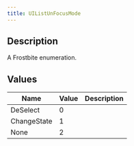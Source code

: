 ```yaml
---
title: UIListUnFocusMode
---
```

## Description

A Frostbite enumeration.

## Values

| Name        | Value | Description |
| ----------- | ----- | ----------- |
| DeSelect    | 0     |             |
| ChangeState | 1     |             |
| None        | 2     |             |
